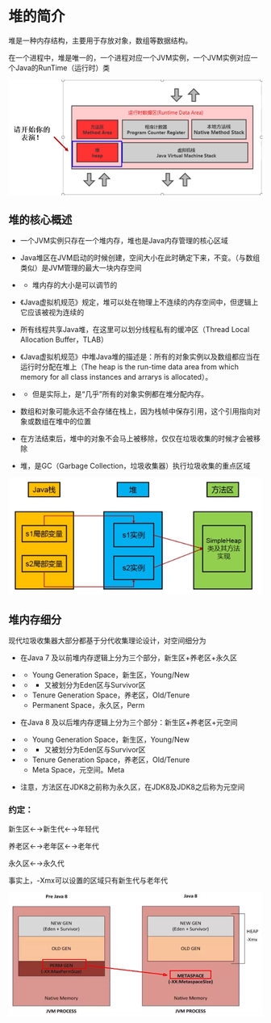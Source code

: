 # 堆的简介

堆是一种内存结构，主要用于存放对象，数组等数据结构。

在一个进程中，堆是唯一的，一个进程对应一个JVM实例，一个JVM实例对应一个Java的RunTime（运行时）类

![image.png](_images/1599222679177-1716ddb5-bc51-43b6-88bb-03a0851c62d7.png) 



## 堆的核心概述

-   一个JVM实例只存在一个堆内存，堆也是Java内存管理的核心区域
-   Java堆区在JVM启动的时候创建，空间大小在此时确定下来，不变。（与数组类似）是JVM管理的最大一块内存空间

-   -   堆内存的大小是可以调节的

-   《Java虚拟机规范》规定，堆可以处在物理上不连续的内存空间中，但逻辑上它应该被视为连续的
-   所有线程共享Java堆，在这里可以划分线程私有的缓冲区（Thread Local Allocation      Buffer，TLAB）
-   《Java虚拟机规范》中堆Java堆的描述是：所有的对象实例以及数组都应当在运行时分配在堆上（The heap is the      run-time data area from which memory for all class instances and arrarys      is allocated）。

-   -   但是实际上，是“几乎”所有的对象实例都在堆分配内存。

-   数组和对象可能永远不会存储在栈上，因为栈帧中保存引用，这个引用指向对象或数组在堆中的位置
-   在方法结束后，堆中的对象不会马上被移除，仅仅在垃圾收集的时候才会被移除
-   堆，是GC（Garbage Collection，垃圾收集器）执行垃圾收集的重点区域

![image.png](_images/1599222679456-7a7a3198-e8ad-4a41-8d15-993e51c41482.png)



## 堆内存细分

现代垃圾收集器大部分都基于分代收集理论设计，对空间细分为

-   在Java 7 及以前堆内存逻辑上分为三个部分，新生区+养老区+永久区

-   -   Young      Generation Space，新生区，Young/New

-   -   -   又被划分为Eden区与Survivor区

-   -   Tenure      Generation Space，养老区，Old/Tenure
    -   Permanent Space，永久区，Perm

-   在Java 8 及以后堆内存逻辑上分为三个部分：新生区+养老区+元空间

-   -   Young      Generation Space，新生区，Young/New

-   -   -   又被划分为Eden区与Survivor区

-   -   Tenure      Generation Space，养老区，Old/Tenure
    -   Meta Space，元空间。Meta

-   注意，方法区在JDK8之前称为永久区，在JDK8及JDK8之后称为元空间

 

### 约定：

新生区←→新生代←→年轻代

养老区←→老年区←→老年代

永久区←→永久代

 

事实上，-Xmx可以设置的区域只有新生代与老年代

![image.png](_images/1599222680501-0b05f58a-f29e-4cbe-8155-2a60d8007fac.png)